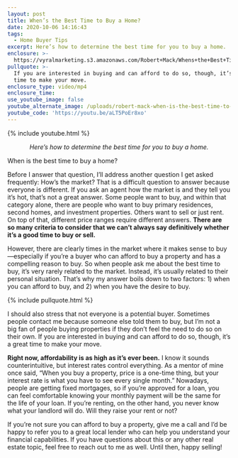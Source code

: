 ```yaml
---
layout: post
title: When’s the Best Time to Buy a Home?
date: 2020-10-06 14:16:43
tags:
  - Home Buyer Tips
excerpt: Here’s how to determine the best time for you to buy a home.
enclosure: >-
  https://vyralmarketing.s3.amazonaws.com/Robert+Mack/Whens+the+Best+Time+to+Buy+a+Home_.mp4
pullquote: >-
  If you are interested in buying and can afford to do so, though, it’s a great
  time to make your move.
enclosure_type: video/mp4
enclosure_time:
use_youtube_image: false
youtube_alternate_image: /uploads/robert-mack-when-is-the-best-time-to-buy-a-home-yt.jpg
youtube_code: 'https://youtu.be/aLT5PoEr8xo'
---
```


{% include youtube.html %}

<p style="text-align: center;"><em>Here’s how to determine the best time for you to buy a home.</em></p>

When is the best time to buy a home?

Before I answer that question, I’ll address another question I get asked frequently: How’s the market? That is a difficult question to answer because everyone is different. If you ask an agent how the market is and they tell you it’s hot, that’s not a great answer. Some people want to buy, and within that category alone, there are people who want to buy primary residences, second homes, and investment properties. Others want to sell or just rent. On top of that, different price ranges require different answers. **There are so many criteria to consider that we can’t always say definitively whether it’s a good time to buy or sell.&nbsp;**

However, there are clearly times in the market where it makes sense to buy—especially if you’re a buyer who can afford to buy a property and has a compelling reason to buy. So when people ask me about the best time to buy, it’s very rarely related to the market. Instead, it’s usually related to their personal situation. That’s why my answer boils down to two factors: 1) when you can afford to buy, and 2) when you have the desire to buy.&nbsp;

{% include pullquote.html %}

I should also stress that not everyone is a potential buyer. Sometimes people contact me because someone else told them to buy, but I’m not a big fan of people buying properties if they don’t feel the need to do so on their own. If you are interested in buying and can afford to do so, though, it’s a great time to make your move.&nbsp;

**Right now, affordability is as high as it’s ever been.** I know it sounds counterintuitive, but interest rates control everything. As a mentor of mine once said, “When you buy a property, price is a one-time thing, but your interest rate is what you have to see every single month.” Nowadays, people are getting fixed mortgages, so if you’re approved for a loan, you can feel comfortable knowing your monthly payment will be the same for the life of your loan. If you’re renting, on the other hand, you never know what your landlord will do. Will they raise your rent or not?

If you’re not sure you can afford to buy a property, give me a call and I’d be happy to refer you to a great local lender who can help you understand your financial capabilities. If you have questions about this or any other real estate topic, feel free to reach out to me as well. Until then, happy selling\!&nbsp;